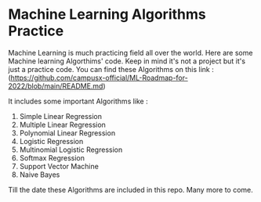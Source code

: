 # Machine Learning Algorithms Practice

Machine Learning is much practicing field all over the world. Here are some Machine learning Algorthims' code. Keep in mind it's not a
project but it's just a practice code. You can find these Algorithms on this link : 
(https://github.com/campusx-official/ML-Roadmap-for-2022/blob/main/README.md)

It includes some important Algorithms like : 
1. Simple Linear Regression
2. Multiple Linear Regression
3. Polynomial Linear Regression
4. Logistic Regression
5. Multinomial Logistic Regression
6. Softmax Regression
7. Support Vector Machine
8. Naive Bayes

Till the date these Algorithms are included in this repo. Many more to come.
